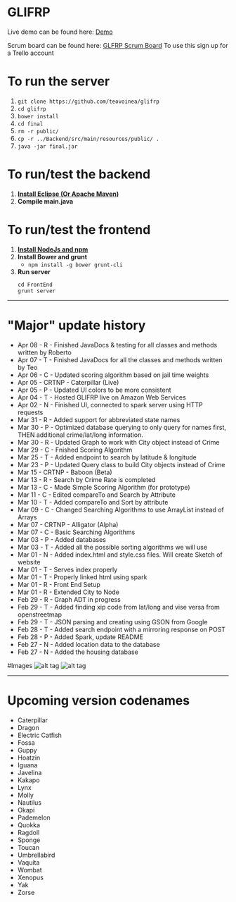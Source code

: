 # GLIFRP
Live demo can be found here:
<a href="http://ec2-52-38-0-246.us-west-2.compute.amazonaws.com:4567/index.html">Demo</a>


Scrum board can be found here: 
<a href="https://trello.com/b/YEKUDQie">GLFRP Scrum Board</a>
To use this sign up for a Trello account

# To run the server
1. ```git clone https://github.com/teovoinea/glifrp```
2. ```cd glifrp```
3. ```bower install```
4. ```cd final```
5. ```rm -r public/```
6. ```cp -r ../Backend/src/main/resources/public/ .```
7. ```java -jar final.jar```

# To run/test the backend
1. <a href="https://eclipse.org/downloads/"> **Install Eclipse (Or Apache Maven)** </a>
2. **Compile main.java**

# To run/test the frontend
1. <a href="https://nodejs.org/en/"> **Install NodeJs and npm** </a>
2. **Install Bower and grunt**
	* ```npm install -g bower grunt-cli```
3. **Run server**
	```
	cd FrontEnd
	grunt server
	```
	
___________________________________________________________________________________________
# "Major" update history
* Apr 08 - R - Finished JavaDocs & testing for all classes and methods written by Roberto
* Apr 07 - T - Finished JavaDocs for all the classes and methods written by Teo
* Apr 06 - C - Updated scoring algorithm based on jail time weights
* Apr 05 - CRTNP - Caterpillar (Live)
* Apr 05 - P - Updated UI colors to be more consistent
* Apr 04 - T - Hosted GLIFRP live on Amazon Web Services
* Apr 02 - N - Finished UI, connected to spark server using HTTP requests
* Mar 31 - R - Added support for abbreviated state names
* Mar 30 - P - Optimized database querying to only query for names first, THEN additional crime/lat/long information.
* Mar 30 - R - Updated Graph to work with City object instead of Crime
* Mar 29 - C - Fnished Scoring Algorithm 
* Mar 25 - T - Added endpoint to search by latitude & longitude
* Mar 23 - P - Updated Query class to build City objects instead of Crime
* Mar 15 - CRTNP - Baboon (Beta)
* Mar 13 - R - Search by Crime Rate is completed
* Mar 13 - C - Made Simple Scoring Algorithm (for prototype)
* Mar 11 - C - Edited compareTo and Search by Attribute
* Mar 10 - T - Added compareTo and Sort by attribute
* Mar 09 - C - Changed Searching Algorithms to use ArrayList instead of Arrays
* Mar 07 - CRTNP - Alligator (Alpha)
* Mar 07 - C - Basic Searching Algorithms
* Mar 03 - P - Added databases
* Mar 03 - T - Added all the possible sorting algorithms we will use
* Mar 01 - N - Added index.html and style.css files. Will create Sketch of website
* Mar 01 - T - Serves index properly
* Mar 01 - T - Properly linked html using spark
* Mar 01 - R - Front End Setup
* Mar 01 - R - Extended City to Node
* Feb 29 - R - Graph ADT in progress
* Feb 29 - T - Added finding xip code from lat/long and vise versa from openstreetmap
* Feb 29 - T - JSON parsing and creating using GSON from Google
* Feb 28 - T - Added search endpoint with a mirroring response on POST
* Feb 28 - P - Added Spark, update README
* Feb 27 - N - Added location data to the database
* Feb 27 - N - Added the housing database


#Images
![alt tag](https://raw.githubusercontent.com/teovoinea/GLIFRP/master/GLIFRP.png?token=AHxexueOqbE_oyPlqyuXZ_fq_gcdcdWhks5XDDXqwA%3D%3D)
![alt tag](https://raw.githubusercontent.com/teovoinea/GLIFRP/master/glifrp_mobile.png?token=AHxexoGnI1q2ERZf5lZZJU7ZyAyeURJKks5XDEVIwA%3D%3D)
_________________________________________________________________________________
# Upcoming version codenames
* Caterpillar
* Dragon
* Electric Catfish
* Fossa
* Guppy
* Hoatzin
* Iguana
* Javelina
* Kakapo
* Lynx
* Molly
* Nautilus
* Okapi
* Pademelon
* Quokka
* Ragdoll
* Sponge
* Toucan
* Umbrellabird
* Vaquita
* Wombat
* Xenopus
* Yak
* Zorse
